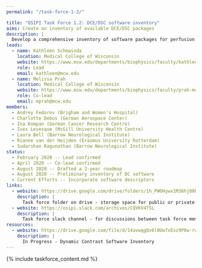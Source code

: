 ```yaml
---
permalink: "/task-force-1-2/"

title: "OSIPI Task Force 1.2: DCE/DSC software inventory"
aims: Create an inventory of available DCE/DSC packages
description: |
  Develop a comprehensive inventory of software packages for perfusion imaging analysis. This is aimed at end-users looking for a suitable tool to process their data. The inventory will list available tools, providing information that will help users to select a suitable tool, such as scope of application, methodology, level of validation, license policy, transparency, user-friendliness, and reviews by other users. TF 1.2 provides this for DCE/DSC software.
leads:
  - name: Kathleen Schmainda
    location: Medical College of Wisconsin
    website: https://www.mcw.edu/departments/biophysics/faculty/kathleen-schmainda-phd
    role: Lead
    email: kathleen@mcw.edu
  - name: Melissa Prah
    location: Medical College of Wisconsin
    website: https://www.mcw.edu/departments/biophysics/faculty/prah-melissa
    role: Co-lead
    email: mprah@mcw.edu
members:
  - Andrey Fedorov (Brigham and Women's Hospital)
  - Charlotte Debus (German Aerospace Center)
  - Ina Kompan (German Cancer Research Centre)
  - Ives Levesque (McGill University Health Centre)
  - Laura Bell (Barrow Neurological Institute)
  - Rianne van der Heijden (Erasmus University Rotterdam)
  - Sudarshan Ragunathan (Barrow Neurological Institute)
status:
  - February 2020 -- Lead confirmed
  - April 2020 -- Co-lead confirmed
  - August 2020 -- Drafted a 2-year roadmap
  - August 2020 -- Preliminary inventory of DC software
  - Current Efforts -- Incorporate software descriptors
links:
  - website: https://drive.google.com/drive/folders/1h_PWOHywx1M36hj00bc-rsXqEWGnHS1l
    description: |
      Task force folder on drive - storage space for public or private documents developed by the task force.
  - website: https://osipi.slack.com/archives/CQVKV4TSL
    description: |
      Task force slack channel - for discussions between task force members.
resources:
  - website: https://drive.google.com/file/d/14avwqgQv6l0Uw7xExz9P0w-rwwY-e2cA/view?usp=sharing
    description: |
      In Progress - Dynamic Contrast Software Inventory
---
```


{% include taskforce_content.md %}
<!--- Please include your task force contents below, free formatting -->
